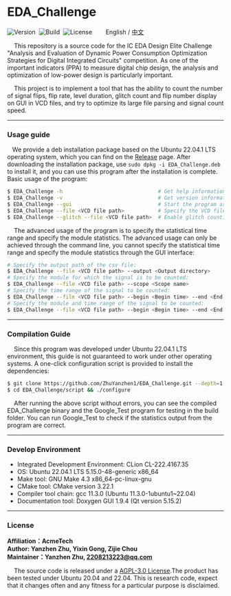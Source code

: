 # EDA_Challenge

![Version](https://img.shields.io/badge/Version-1.0.1-brightgreen.svg)&nbsp;&nbsp;![Build](https://img.shields.io/badge/Build-Passed-success.svg)&nbsp;&nbsp;![License](https://img.shields.io/badge/License-AGPL-blue.svg)&nbsp;&nbsp;&nbsp;&nbsp;&nbsp;&nbsp;&nbsp;&nbsp;English / [中文](https://github.com/ZhuYanzhen1/EDA_Challenge/blob/master/README_CN.md)

&nbsp;&nbsp;&nbsp;&nbsp;This repository is a source code for the IC EDA Design Elite Challenge "Analysis and Evaluation of Dynamic Power Consumption Optimization Strategies for Digital Integrated Circuits" competition. As one of the important indicators (PPA) to measure digital chip design, the analysis and optimization of low-power design is particularly important. 

&nbsp;&nbsp;&nbsp;&nbsp;This project is to implement a tool that has the ability to count the number of signal flips, flip rate, level duration, glitch count and flip number display on GUI in VCD files, and try to optimize its large file parsing and signal count speed.

***

### Usage guide

&nbsp;&nbsp;&nbsp;We provide a deb installation package based on the Ubuntu 22.04.1 LTS operating system, which you can find on the [Release](https://github.com/ZhuYanzhen1/EDA_Challenge/releases/latest) page. After downloading the installation package, use `sudo dpkg -i EDA_Challenge.deb` to install it, and you can use this program after the installation is complete. Basic usage of the program:

```bash
$ EDA_Challenge -h                               # Get help information
$ EDA_Challenge -v                               # Get version information
$ EDA_Challenge --gui                            # Start the program as a GUI
$ EDA_Challenge --file <VCD file path>           # Specify the VCD file to be counted
$ EDA_Challenge --glitch --file <VCD file path>  # Enable glitch counting
```

&nbsp;&nbsp;&nbsp;&nbsp;The advanced usage of the program is to specify the statistical time range and specify the module statistics. The advanced usage can only be achieved through the command line, you cannot specify the statistical time range and specify the module statistics through the GUI interface: 

```bash
# Specify the output path of the csv file:
$ EDA_Challenge --file <VCD file path> --output <Output directory>
# Specify the module for which the signal is to be counted:
$ EDA_Challenge --file <VCD file path> --scope <Scope name>
# Specify the time range of the signal to be counted:
$ EDA_Challenge --file <VCD file path> --begin <Begin time> --end <End time>
# Specify the module and time range of the signal to be counted:
$ EDA_Challenge --file <VCD file path> --begin <Begin time> --end <End time> --scope <Scope name>
```

***

### Compilation Guide

&nbsp;&nbsp;&nbsp;&nbsp;Since this program was developed under Ubuntu 22.04.1 LTS environment, this guide is not guaranteed to work under other operating systems. A one-click configuration script is provided to install the dependencies:

```bash
$ git clone https://github.com/ZhuYanzhen1/EDA_Challenge.git --depth=1
$ cd EDA_Challenge/script && ./configure
```

&nbsp;&nbsp;&nbsp;&nbsp;After running the above script without errors, you can see the compiled EDA_Challenge binary and the Google_Test program for testing in the build folder. You can run Google_Test to check if the statistics output from the program are correct.

***

### Develop Environment

+ Integrated Development Environment: CLion CL-222.4167.35
+ OS: Ubuntu 22.04.1 LTS 5.15.0-48-generic x86_64
+ Make tool: GNU Make 4.3 x86_64-pc-linux-gnu
+ CMake tool: CMake version 3.22.1
+ Compiler tool chain: gcc 11.3.0 (Ubuntu 11.3.0-1ubuntu1~22.04)
+ Documentation tool: Doxygen GUI 1.9.4 (Qt version 5.15.2)

***

### License

**Affiliation：AcmeTech<br>
Author: Yanzhen Zhu, Yixin Gong, Zijie Chou<br>
Maintainer：Yanzhen Zhu, 2208213223@qq.com**

&nbsp;&nbsp;&nbsp;&nbsp;The source code is released under a [AGPL-3.0 License](https://github.com/ZhuYanzhen1/EDA_Challenge/blob/master/LICENSE).The product has been tested under Ubuntu 20.04 and 22.04. This is research code, expect that it changes often and any fitness for a particular purpose is disclaimed.

